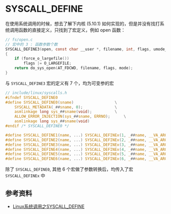 # SYSCALL_DEFINE

在使用系统调用的时候，想去了解下内核 (5.10.1) 如何实现的，但是并没有找打系统调用函数的直接定义，只找到了宏定义，例如 open 函数：

```C
// fs/open.c
// 宏中的 3 : 函数参数个数
SYSCALL_DEFINE3(open, const char __user *, filename, int, flags, umode_t, mode)
{
	if (force_o_largefile())
		flags |= O_LARGEFILE;
	return do_sys_open(AT_FDCWD, filename, flags, mode);
}
```

与 `SYSCALL_DEFINE3` 宏的定义有 7 个，均为可变参的宏

```C
// include/linux/syscalls.h
#ifndef SYSCALL_DEFINE0
#define SYSCALL_DEFINE0(sname)					\
	SYSCALL_METADATA(_##sname, 0);				\
	asmlinkage long sys_##sname(void);			\
	ALLOW_ERROR_INJECTION(sys_##sname, ERRNO);		\
	asmlinkage long sys_##sname(void)
#endif /* SYSCALL_DEFINE0 */

#define SYSCALL_DEFINE1(name, ...) SYSCALL_DEFINEx(1, _##name, __VA_ARGS__)
#define SYSCALL_DEFINE2(name, ...) SYSCALL_DEFINEx(2, _##name, __VA_ARGS__)
#define SYSCALL_DEFINE3(name, ...) SYSCALL_DEFINEx(3, _##name, __VA_ARGS__)
#define SYSCALL_DEFINE4(name, ...) SYSCALL_DEFINEx(4, _##name, __VA_ARGS__)
#define SYSCALL_DEFINE5(name, ...) SYSCALL_DEFINEx(5, _##name, __VA_ARGS__)
#define SYSCALL_DEFINE6(name, ...) SYSCALL_DEFINEx(6, _##name, __VA_ARGS__)

```

除了 `SYSCALL_DEFINE0`, 其他 6 个宏做了参数转换后，均传入了宏 `SYSCALL_DEFINEx` 中

## 参考资料

- [Linux系统调用之SYSCALL_DEFINE](https://blog.csdn.net/hxmhyp/article/details/22699669)